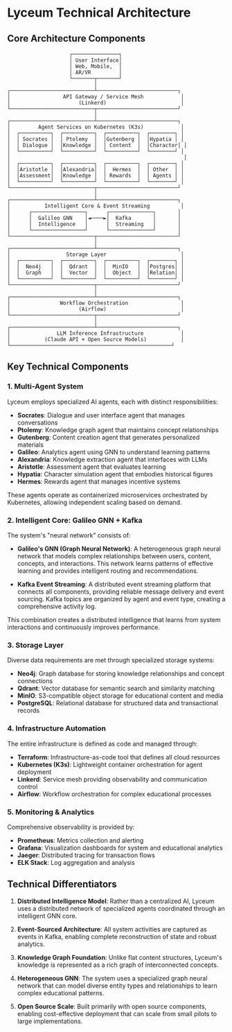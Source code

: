 # Lyceum Technical Architecture

## Core Architecture Components

```
                    ┌───────────────┐
                    │ User Interface│
                    │ Web, Mobile,  │
                    │ AR/VR         │
                    └───────┬───────┘
                            │
┌───────────────────────────┴──────────────────────────┐
│                 API Gateway / Service Mesh            │
│                      (Linkerd)                        │
└───────────────────────────┬──────────────────────────┘
                            │
┌───────────────────────────┴──────────────────────────┐
│         Agent Services on Kubernetes (K3s)            │
│  ┌──────────┐  ┌──────────┐  ┌──────────┐  ┌────────┐ │
│  │ Socrates │  │ Ptolemy  │  │Gutenberg │  │Hypatia │ │
│  │ Dialogue │  │Knowledge │  │ Content  │  │Character│ │
│  └──────────┘  └──────────┘  └──────────┘  └────────┘ │
│                                                        │
│  ┌──────────┐  ┌──────────┐  ┌──────────┐  ┌────────┐ │
│  │Aristotle │  │Alexandria│  │  Hermes  │  │ Other  │ │
│  │Assessment│  │Knowledge │  │ Rewards  │  │ Agents │ │
│  └──────────┘  └──────────┘  └──────────┘  └────────┘ │
└───────────────────────────┬──────────────────────────┘
                            │
┌───────────────────────────┴──────────────────────────┐
│           Intelligent Core & Event Streaming          │
│      ┌─────────────────┐      ┌──────────────┐       │
│      │  Galileo GNN    │◄────►│  Kafka       │       │
│      │  Intelligence   │      │  Streaming   │       │
│      └─────────────────┘      └──────────────┘       │
└───────────────────────────┬──────────────────────────┘
                            │
┌───────────────────────────┴──────────────────────────┐
│                  Storage Layer                        │
│  ┌──────────┐  ┌──────────┐  ┌──────────┐  ┌────────┐ │
│  │  Neo4j   │  │  Qdrant  │  │  MinIO   │  │Postgres│ │
│  │  Graph   │  │  Vector  │  │  Object  │  │Relation│ │
│  └──────────┘  └──────────┘  └──────────┘  └────────┘ │
└───────────────────────────┬──────────────────────────┘
                            │
┌───────────────────────────┴──────────────────────────┐
│                Workflow Orchestration                 │
│                      (Airflow)                        │
└───────────────────────────┬──────────────────────────┘
                            │
┌───────────────────────────┴──────────────────────────┐
│               LLM Inference Infrastructure            │
│           (Claude API + Open Source Models)           │
└────────────────────────────────────────────────────┘
```

## Key Technical Components

### 1. Multi-Agent System

Lyceum employs specialized AI agents, each with distinct responsibilities:

- **Socrates**: Dialogue and user interface agent that manages conversations
- **Ptolemy**: Knowledge graph agent that maintains concept relationships
- **Gutenberg**: Content creation agent that generates personalized materials
- **Galileo**: Analytics agent using GNN to understand learning patterns
- **Alexandria**: Knowledge extraction agent that interfaces with LLMs
- **Aristotle**: Assessment agent that evaluates learning
- **Hypatia**: Character simulation agent that embodies historical figures
- **Hermes**: Rewards agent that manages incentive systems

These agents operate as containerized microservices orchestrated by Kubernetes, allowing independent scaling based on demand.

### 2. Intelligent Core: Galileo GNN + Kafka

The system's "neural network" consists of:

- **Galileo's GNN (Graph Neural Network)**: A heterogeneous graph neural network that models complex relationships between users, content, concepts, and interactions. This network learns patterns of effective learning and provides intelligent routing and recommendations.

- **Kafka Event Streaming**: A distributed event streaming platform that connects all components, providing reliable message delivery and event sourcing. Kafka topics are organized by agent and event type, creating a comprehensive activity log.

This combination creates a distributed intelligence that learns from system interactions and continuously improves performance.

### 3. Storage Layer

Diverse data requirements are met through specialized storage systems:

- **Neo4j**: Graph database for storing knowledge relationships and concept connections
- **Qdrant**: Vector database for semantic search and similarity matching
- **MinIO**: S3-compatible object storage for educational content and media
- **PostgreSQL**: Relational database for structured data and transactional records

### 4. Infrastructure Automation

The entire infrastructure is defined as code and managed through:

- **Terraform**: Infrastructure-as-code tool that defines all cloud resources
- **Kubernetes (K3s)**: Lightweight container orchestration for agent deployment
- **Linkerd**: Service mesh providing observability and communication control
- **Airflow**: Workflow orchestration for complex educational processes

### 5. Monitoring & Analytics

Comprehensive observability is provided by:

- **Prometheus**: Metrics collection and alerting
- **Grafana**: Visualization dashboards for system and educational analytics
- **Jaeger**: Distributed tracing for transaction flows
- **ELK Stack**: Log aggregation and analysis

## Technical Differentiators

1. **Distributed Intelligence Model**: Rather than a centralized AI, Lyceum uses a distributed network of specialized agents coordinated through an intelligent GNN core.

2. **Event-Sourced Architecture**: All system activities are captured as events in Kafka, enabling complete reconstruction of state and robust analytics.

3. **Knowledge Graph Foundation**: Unlike flat content structures, Lyceum's knowledge is represented as a rich graph of interconnected concepts.

4. **Heterogeneous GNN**: The system uses a specialized graph neural network that can model diverse entity types and relationships to learn complex educational patterns.

5. **Open Source Scale**: Built primarily with open source components, enabling cost-effective deployment that can scale from small pilots to large implementations.